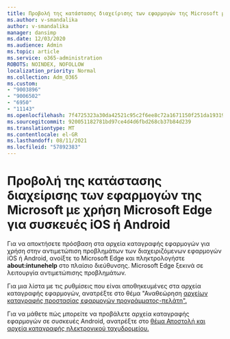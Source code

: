 ```yaml
---
title: Προβολή της κατάστασης διαχείρισης των εφαρμογών της Microsoft με χρήση Microsoft Edge για συσκευές iOS ή Android
ms.author: v-smandalika
author: v-smandalika
manager: dansimp
ms.date: 12/03/2020
ms.audience: Admin
ms.topic: article
ms.service: o365-administration
ROBOTS: NOINDEX, NOFOLLOW
localization_priority: Normal
ms.collection: Adm_O365
ms.custom:
- "9003896"
- "9006502"
- "6950"
- "11143"
ms.openlocfilehash: 7f4725323a30da42521c95c2f6ee8c72a1671150f251da193199d140f17beb66
ms.sourcegitcommit: 920051182781bd97ce4d4d6fbd268cb37b84d239
ms.translationtype: MT
ms.contentlocale: el-GR
ms.lasthandoff: 08/11/2021
ms.locfileid: "57892383"
---
```

# <a name="view-the-management-status-of-microsoft-apps-by-using-microsoft-edge-for-ios-or-android-devices"></a>Προβολή της κατάστασης διαχείρισης των εφαρμογών της Microsoft με χρήση Microsoft Edge για συσκευές iOS ή Android

Για να αποκτήσετε πρόσβαση στα αρχεία καταγραφής εφαρμογών για χρήση στην αντιμετώπιση προβλημάτων των διαχειριζόμενων εφαρμογών iOS ή Android, ανοίξτε το Microsoft Edge και πληκτρολογήστε **about:intunehelp** στο πλαίσιο διεύθυνσης. Microsoft Edge ξεκινά σε λειτουργία αντιμετώπισης προβλημάτων.

Για μια λίστα με τις ρυθμίσεις που είναι αποθηκευμένες στα αρχεία καταγραφής εφαρμογών, ανατρέξτε στο θέμα "Αναθεώρηση [αρχείων καταγραφής προστασίας εφαρμογών προγράμματος-πελάτη".](https://docs.microsoft.com/mem/intune/apps/app-protection-policy-settings-log)

Για να μάθετε πώς μπορείτε να προβάλετε αρχεία καταγραφής εφαρμογών σε συσκευές Android, ανατρέξτε στο [θέμα Αποστολή και αρχεία καταγραφής ηλεκτρονικού ταχυδρομείου.](https://docs.microsoft.com/mem/intune/user-help/send-logs-to-your-it-admin-by-email-android)